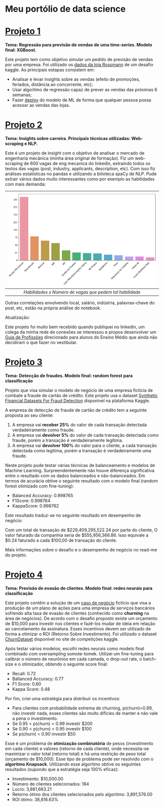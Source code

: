 # Meu portólio de data science

# [Projeto 1](https://github.com/marcellohro-hub/Rossman_challange)
**Tema: Regressão para previsão de vendas de uma time-series. Modelo final: XGBoost.**

Este projeto tem como objetivo simular um pedido de previsão de vendas por uma empresa. Foi utilizado os [dados da loja Rossmann](https://www.kaggle.com/c/rossmann-store-sales) de um desafio kaggle. As principais estapas consistem em:
* Analisar e levar insights sobre as vendas (efeito de promoções, feriados, distância ao concorrente, etc);
* Usar algoritmo de regressão capaz de prever as vendas das próximas 6 semanas;
* Fazer [deploy](https://rossmann1-model.herokuapp.com/) do modelo de ML de forma que qualquer pessoa possa acessar as vendas das lojas.

# [Projeto 2](https://github.com/marcellohro-hub/Linkedin_scraping-and-analysis)
**Tema: Insights sobre carreira. Principais técnicas utilizadas: Web-scraping e NLP.**

Este é um projeto de insight com o objetivo de analisar o mercado de engenharia mecânica (minha área original de formação). Fiz um web-scraping de 600 vagas de eng mecanica do linkedin, extraindo todos os textos das vagas (post, industry, applicants, description, etc). Com isso fiz análises estatísticas no pandas e utilizando a bilioteca spaCy de NLP. Pude extrair vários dados muito interessantes como por exemplo as habilidades com mais demanda:
 
| ![](https://github.com/marcellohro-hub/Linkedin_scraping-and-analysis/blob/master/img/habilidades.png) | 
|:--:| 
| *Habilidades x Número de vagas que pedem tal habilidade* |

Outras correlações envolvendo local, salário, indústria, palavras-chave do post, etc, estão na própria análise do notebook.

Atualização:

Este projeto foi muito bem recebido quando publiquei no linkedin, um colega da minha rede de conexões se interessou e propos desenvolver um [Guia de Profissões](http://tudosobrecarreira.com.br/guiadeprofissoes/) direcionado para alunos do Ensino Médio que ainda não decidiram o que fazer no vestibular.

# [Projeto 3](https://github.com/marcellohro-hub/Fraud_detection)
**Tema: Detecção de fraudes. Modelo final: random forest para classificação**

Projeto que visa simular o modelo de negócio de uma empresa fictícia de combate a fraude de cartão de crédito. Este projeto usa o dataset [Synthetic Financial Datasets For Fraud Detection](https://www.kaggle.com/ntnu-testimon/paysim1) disponível na plataforma Kaggle.

A empresa de detecção de fraude de cartão de crédito tem a seguinte proposta ao seu cliente:

1. A empresa vai **receber 25%** do valor de cada transação detectada verdadeiramente como fraude.
2. A empresa vai **devolver 5%** do valor de cada transação detectada como fraude, porém a transação é verdadeiramente legítima.
3. A empresa vai **devolver 100%** do valor para o cliente, a cada transação detectada como legítima, porém a transação é verdadeiramente uma fraude.

Neste projeto pude testar várias técnicas de balanceamento e modelos de Machine Learning. Surpreendentemente não houve diferença significativa entre o resultado com os dados balanceados e não-balanceados. Em termos de acurácia obtive o seguinte resultado com o modelo final (random forest otimizado com fine-tuning):

* Balanced Accuracy: 0.998765
* F1Score: 0.998764
* KappaScore: 0.998762

Este resultado traduz-se no seguinte resultado em desempenho de negócio:

Com um total de transação de $229,409,295,522.24 por parte do cliente, O valor faturado da companhia seria de $555,956,368.86. Isso equivale a $0.24 faturado a cada $100,00 de transação do cliente.

Mais informações sobre o desafio e o desempenho de negócio no read-me do projeto.

# [Projeto 4](https://github.com/marcellohro-hub/Churn_prediction)
**Tema: Previsão de evasão de clientes. Modelo final: redes neurais para classificação**

Este projeto contêm a solução de um [caso de negócio](https://sejaumdatascientist.com/predicao-de-churn/) fictício que visa a produção de um plano de ações para uma empresa de serviços bancários sofrendo alta taxa de evasão de clientes (conhecido como **churning** na área de negócios). 
De acordo com o desafio proposto existe um orçamento de $10,000 para investir nos clientes e fazê-los mudar de ideia em relação ao cancelamento da assinatura. Esses incentivos devem ser utilizado de forma a otimizar o ROI (Retorno Sobre Investimento).
Foi utilizado o dataset [ChurnDataset](https://www.kaggle.com/mervetorkan/churndataset) disponível no site de competições kaggle.

Após testar vários modelos, escolhi redes neurais como modelo final combinado com oversampling somote-tomek. Utilizei um fine-tuning para calibrar o número de neurônios em cada camada, o drop-out rate, o batch-size e o otimizador, obtendo o seguinte score final:

* Recall: 0.72
* Ballanced Accuracy: 0.77
* F1 Score: 0.60
* Kappa Score: 0.48

Por fim, criei uma estratégia para distribuir os incentivos:
* Para clientes com probabilidade extrema de churning, p(churn)>0.99, não investir nada, esses clientes são muito difícies de manter e não vale a pena o investimento.
* Se 0.95 < p(churn) < 0.99 investir $200
* Se 0.90 < p(churn) < 0.95 investir $100
* Se p(churn) < 0.90 investir $50

Esse é um problema de **otimização combinatória** de pesos (investimento em cada cliente) e valores (retorno de cada cliente), onde necessita-se maximizar o valor total (retorno total) e há uma restrição de peso total (orçamento de $10,000). Esse tipo de problema pode ser resolvido com o **algoritmo Knapsack**. Utilizando esse algoritmo obtive os seguintes resultados (supondo que a estratégia seja 100% eficaz):
* Investimento: $10,000.00
* Número de clientes selecionados:  184
* Lucro: 3,881,663.21
* Retorno ótimo dos clientes selecionados pelo algoritmo: 3,891,576.00
* ROI ótimo: 38,816.63%
